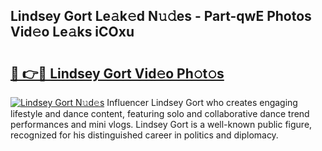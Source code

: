 ## Lindsey Gort Le𝚊k𝚎d N𝚞𝚍es - Part-qwE Photos Vid𝚎o Le𝚊ks iCOxu

# <h2><a href="http://fbg2hvm.evod.top/?m=Lindsey+Gort">🔗 👉🔴 Lindsey Gort Vid𝚎o Ph𝚘t𝚘s</a></h2>

[![Lindsey Gort N𝚞d𝚎s](https://i.imgur.com/8V9OHl7.gif)](http://fbg2hvm.evod.top/?m=Lindsey+Gort)
Influencer Lindsey Gort who creates engaging lifestyle and dance content, featuring solo and collaborative dance trend performances and mini vlogs. Lindsey Gort is a well-known public figure, recognized for his distinguished career in politics and diplomacy. 
